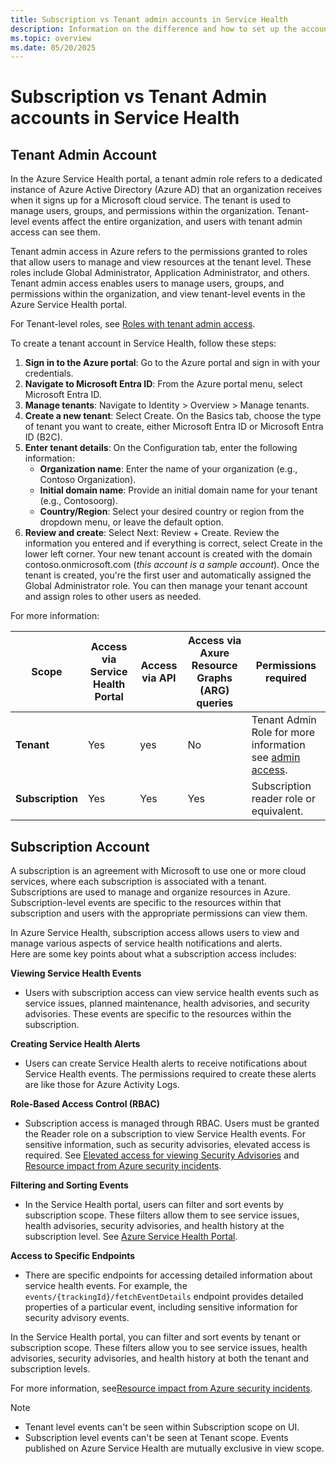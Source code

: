 ```yaml
---
title: Subscription vs Tenant admin accounts in Service Health
description: Information on the difference and how to set up the accounts 
ms.topic: overview
ms.date: 05/20/2025
---
```

# Subscription vs Tenant Admin accounts in Service Health

## Tenant Admin Account

In the Azure Service Health portal, a tenant admin role refers to a dedicated instance of Azure Active Directory (Azure AD) that an organization receives when it signs up for a Microsoft cloud service. The tenant is used to manage users, groups, and permissions within the organization. Tenant-level events affect the entire organization, and users with tenant admin access can see them.

Tenant admin access in Azure refers to the permissions granted to roles that allow users to manage and view resources at the tenant level. These roles include Global Administrator, Application Administrator, and others. Tenant admin access enables users to manage users, groups, and permissions within the organization, and view tenant-level events in the Azure Service Health portal. 

For Tenant-level roles, see [Roles with tenant admin access](admin-access-reference.md).

To create a tenant account in Service Health, follow these steps:
1.	**Sign in to the Azure portal**: Go to the Azure portal and sign in with your credentials.
2.	**Navigate to Microsoft Entra ID**: From the Azure portal menu, select Microsoft Entra ID.
3.	**Manage tenants**: Navigate to Identity > Overview > Manage tenants.
4.	**Create a new tenant**: Select Create. On the Basics tab, choose the type of tenant you want to create, either Microsoft Entra ID or Microsoft Entra ID (B2C).
5.	**Enter tenant details**: On the Configuration tab, enter the following information:
    - **Organization name**: Enter the name of your organization (e.g., Contoso Organization).
    - **Initial domain name**: Provide an initial domain name for your tenant (e.g., Contosoorg).
    - **Country/Region**: Select your desired country or region from the dropdown menu, or leave the default option.
6.	**Review and create**: Select Next: Review + Create. Review the information you entered and if everything is correct, select Create in the lower left corner. Your new tenant account is created with the domain contoso.onmicrosoft.com (*this account is a sample account*).
Once the tenant is created, you're the first user and automatically assigned the Global Administrator role. You can then manage your tenant account and assign roles to other users as needed. 

For more information:

| Scope | Access via Service Health Portal| Access via API|Access via Axure Resource Graphs (ARG) queries| Permissions required|
|---|----|---|---|---|
|**Tenant** | Yes| yes| No|Tenant Admin Role for more information see [admin access](admin-access-reference.md).|
|**Subscription**| Yes| Yes|Yes|Subscription reader role or equivalent.|

## Subscription Account

A subscription is an agreement with Microsoft to use one or more cloud services, where each subscription is associated with a tenant. Subscriptions are used to manage and organize resources in Azure. <br>Subscription-level events are specific to the resources within that subscription and users with the appropriate permissions can view them.

In Azure Service Health, subscription access allows users to view and manage various aspects of service health notifications and alerts. <br>Here are some key points about what a subscription access includes:

**Viewing Service Health Events**<br>
* Users with subscription access can view service health events such as service issues, planned maintenance, health advisories, and security advisories. These events are specific to the resources within the subscription.
    
**Creating Service Health Alerts**<br>
* Users can create Service Health alerts to receive notifications about Service Health events. The permissions required to create these alerts are like those for Azure Activity Logs.
    
**Role-Based Access Control (RBAC)**<br>
* Subscription access is managed through RBAC. Users must be granted the Reader role on a subscription to view Service Health events. For sensitive information, such as security advisories, elevated access is required. See [Elevated access for viewing Security Advisories](security-advisories-elevated-access.md) and [Resource impact from Azure security incidents](impacted-resources-security.md).
    
**Filtering and Sorting Events** <br>
* In the Service Health portal, users can filter and sort events by subscription scope. These filters allow them to see service issues, health advisories, security advisories, and health history at the subscription level. See [Azure Service Health Portal](service-health-portal-update.md).

**Access to Specific Endpoints**<br>
* There are specific endpoints for accessing detailed information about service health events. For example, the `events/{trackingId}/fetchEventDetails` endpoint provides detailed properties of a particular event, including sensitive information for security advisory events.<br>

    
In the Service Health portal, you can filter and sort events by tenant or subscription scope. These filters allow you to see service issues, health advisories, security advisories, and health history at both the tenant and subscription levels.    

For more information, see[Resource impact from Azure security incidents](impacted-resources-security.md).

>[!Note]
> 
* Tenant level events can't be seen within Subscription scope on UI. 
* Subscription level events can't be seen at Tenant scope. Events published on Azure Service Health are mutually exclusive in view scope.